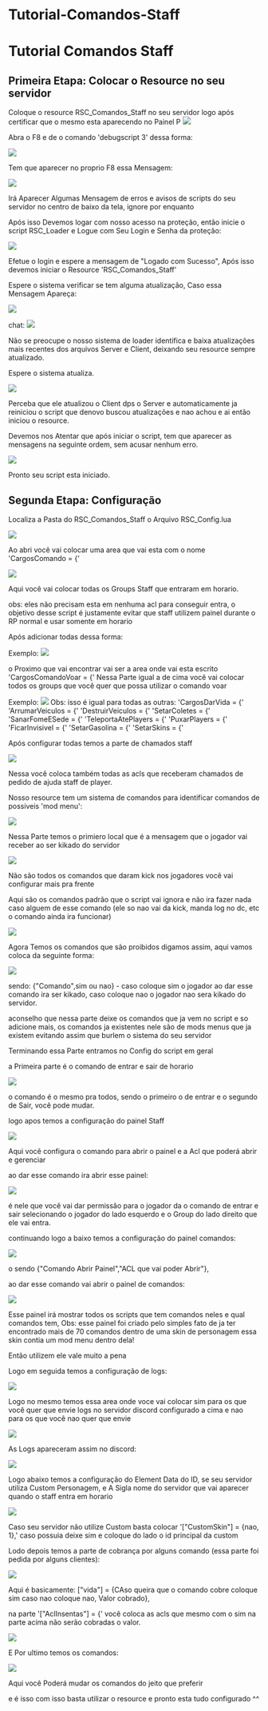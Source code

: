 # Tutorial-Comandos-Staff

<h1>Tutorial Comandos Staff </h1>

<h2> Primeira Etapa: Colocar o Resource no seu servidor</h2>

Coloque o resource RSC_Comandos_Staff no seu servidor logo após certificar que o mesmo esta aparecendo no Painel P
<img src='https://i.imgur.com/Xj3jjdz.png'>

Abra o F8 e de o comando 'debugscript 3' dessa forma:

<img src='https://i.imgur.com/ZFMvEio.png'>

Tem que aparecer no proprio F8 essa Mensagem:

<img src='https://i.imgur.com/lkLO88I.png'>

Irá Aparecer Algumas Mensagem de erros e avisos de scripts do seu servidor no centro de baixo da tela, ignore por enquanto

Após isso Devemos logar com nosso acesso na proteção, então inicie o script RSC_Loader e Logue com Seu Login e Senha da proteção:

<img src='https://i.imgur.com/zxuvWrM.png'>

Efetue o login e espere a mensagem de "Logado com Sucesso", Após isso devemos iniciar o Resource 'RSC_Comandos_Staff'

Espere o sistema verificar se tem alguma atualização, Caso essa Mensagem Apareça:

<img src='https://i.imgur.com/zWg3jkp.png'>

chat:
<img src='https://i.imgur.com/w07Y8Sq.png'>


Não se preocupe o nosso sistema de loader identifica e baixa atualizações mais recentes dos arquivos Server e Client, deixando seu resource sempre atualizado.

Espere o sistema atualiza.

<img src='https://i.imgur.com/t2x9UzX.png'>

Perceba que ele atualizou o Client dps o Server e automaticamente ja reiniciou o script que denovo buscou atualizações e nao achou e ai então iniciou o resource.

Devemos nos Atentar que após iniciar o script, tem que aparecer as mensagens na seguinte ordem, sem acusar nenhum erro.

<img src='https://i.imgur.com/ew8J9Y8.png'>

Pronto seu script esta iniciado.

<h2> Segunda Etapa: Configuração </h2>

Localiza a Pasta do RSC_Comandos_Staff o Arquivo RSC_Config.lua 

<img src='https://i.imgur.com/F93ul6S.png'>

Ao abri você vai colocar uma area que vai esta com o nome 'CargosComando = {'

<img src='https://i.imgur.com/nYRaM2b.png'>

Aqui você vai colocar todas os Groups Staff que entraram em horario.

obs: eles não precisam esta em nenhuma acl para conseguir entra, o objetivo desse script é justamente evitar que staff utilizem painel durante o RP normal e usar somente em horario

Após adicionar todas dessa forma:

Exemplo:
<img src='https://i.imgur.com/ntzXXDU.png'>

o Proximo que vai encontrar vai ser a area onde vai esta escrito 'CargosComandoVoar = {' Nessa Parte igual a de cima você vai colocar todos os groups que você quer que possa utilizar o comando voar

Exemplo:
<img src='https://i.imgur.com/RZCgMXU.png'>
Obs: isso é igual para todas as outras:
'CargosDarVida = {'
'ArrumarVeiculos = {'
'DestruirVeiculos = {'
'SetarColetes = {'
'SanarFomeESede = {'
'TeleportaAtePlayers = {'
'PuxarPlayers = {'
'FicarInvisivel = {'
'SetarGasolina = {'
'SetarSkins = {'

Após configurar todas temos a parte de chamados staff

<img src='https://i.imgur.com/XiQ3uMG.png'>

Nessa você coloca também todas as acls que receberam chamados de pedido de ajuda staff de player.

Nosso resource tem um sistema de comandos para identificar comandos de possiveis 'mod menu':

<img src='https://i.imgur.com/KPUOXv2.png'>

Nessa Parte temos o primiero local que é a mensagem que o jogador vai receber ao ser kikado do servidor

<img src='https://i.imgur.com/0ncTtff.png'>

Não são todos os comandos que daram kick nos jogadores você vai configurar mais pra frente

Aqui são os comandos padrão que o script vai ignora e não ira fazer nada caso alguem de esse comando (ele so nao vai da kick, manda log no dc, etc o comando ainda ira funcionar)

<img src='https://i.imgur.com/PROCHXG.png'>

Agora Temos os comandos que são proibidos digamos assim, aqui vamos coloca da seguinte forma:

<img src='https://i.imgur.com/svPE7n1.png'>

sendo: {"Comando",sim ou nao} - caso coloque sim o jogador ao dar esse comando ira ser kikado, caso coloque nao o jogador nao sera kikado do servidor.

aconselho que nessa parte deixe os comandos que ja vem no script e so adicione mais, os comandos ja existentes nele são de mods menus que ja existem evitando assim que burlem o sistema do seu servidor

Terminando essa Parte entramos no Config do script em geral

a Primeira parte é o comando de entrar e sair de horario

<img src='https://i.imgur.com/604iiUN.png'>

o comando é o mesmo pra todos, sendo o primeiro o de entrar e o segundo de Sair, você pode mudar.

logo apos temos a configuração do painel Staff

<img src='https://i.imgur.com/EtzAXQ6.png'>

Aqui você configura o comando para abrir o painel e a Acl que poderá abrir e gerenciar

ao dar esse comando ira abrir esse painel:

<img src='https://i.imgur.com/vmQ4m4u.png'>

é nele que você vai dar permissão para o jogador da o comando de entrar e sair selecionando o jogador do lado esquerdo e o Group do lado direito que ele vai entra.

continuando logo a baixo temos a configuração do painel comandos:

<img src='https://i.imgur.com/YzH5hut.png'>

o sendo {"Comando Abrir Painel","ACL que vai poder Abrir"},

ao dar esse comando vai abrir o painel de comandos:

<img src='https://i.imgur.com/s8SdnGP.png'>

Esse painel irá mostrar todos os scripts que tem comandos neles e qual comandos tem, Obs: esse painel foi criado pelo simples fato de ja ter encontrado mais de 70 comandos dentro de uma skin de personagem
essa skin contia um mod menu dentro dela!

Então utilizem ele vale muito a pena

Logo em seguida temos a configuração de logs:

<img src='https://i.imgur.com/YzH5hut.png'>

Logo no mesmo temos essa area onde voce vai colocar sim para os que você quer que envie logs no servidor discord configurado a cima e nao para os que você nao quer que envie

<img src='https://i.imgur.com/aiSZjsK.png'>

As Logs apareceram assim no discord:

<img src='https://i.imgur.com/w1UdQMP.png'>

Logo abaixo temos a configuração do Element Data do ID, se seu servidor utiliza Custom Personagem, e A Sigla nome do servidor que vai aparecer quando o staff entra em horario

<img src='https://i.imgur.com/GnV0AQv.png'>

Caso seu servidor não utilize Custom basta colocar '["CustomSkin"] = {nao, 1},' caso possuia deixe sim e coloque do lado o id principal da custom

Lodo depois temos a parte de cobrança por alguns comando (essa parte foi pedida por alguns clientes):

<img src='https://i.imgur.com/N1TA19y.png'>

Aqui é basicamente:
["vida"] = {CAso queira que o comando cobre coloque sim caso nao coloque nao, Valor cobrado},

na parte '["AclInsentas"] = {' você coloca as acls que mesmo com o sim na parte acima não serão cobradas o valor.

<img src='https://i.imgur.com/g3L6aRw.png'>

E Por ultimo temos os comandos:

<img src='https://i.imgur.com/816Mw3Q.png'>

Aqui você Poderá mudar os comandos do jeito que preferir

e é isso com isso basta utilizar o resource e pronto esta tudo configurado ^^


